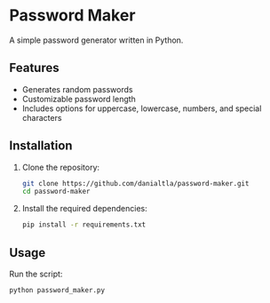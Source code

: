 # Password Maker

A simple password generator written in Python.

## Features

- Generates random passwords
- Customizable password length
- Includes options for uppercase, lowercase, numbers, and special characters

## Installation

1. Clone the repository:
    ```bash
    git clone https://github.com/danialtla/password-maker.git
    cd password-maker
    ```

2. Install the required dependencies:
    ```bash
    pip install -r requirements.txt
    ```

## Usage

Run the script:
```bash
python password_maker.py
